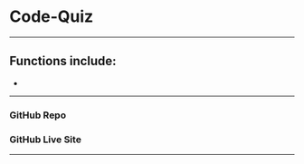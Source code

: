 # Code-Quiz
---

## Functions include:

- 





---

### GitHub Repo

>

### GitHub Live Site

> 

---

<!--![Code-Quiz Screenshot](direct github path to screenshot after you push image to main repo @end?raw=true "<name of screenshot file inside quotes>")